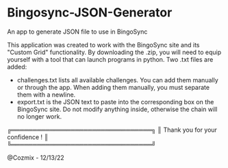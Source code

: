 # Bingosync-JSON-Generator
An app to generate JSON file to use in BingoSync

This application was created to work with the BingoSync site and its "Custom Grid" functionality.
By downloading the .zip, you will need to equip yourself with a tool that can launch programs in python.
Two .txt files are added:
- challenges.txt lists all available challenges. You can add them manually or through the app. When adding them manually, you must separate them with a newline.
- export.txt is the JSON text to paste into the corresponding box on the BingoSync site. Do not modify anything inside, otherwise the chain will no longer work.

╔═════════════════════════════════╗
║ Thank you for your confidence ! ║                                                                                               
╚═════════════════════════════════╝

@Cozmix - 12/13/22
